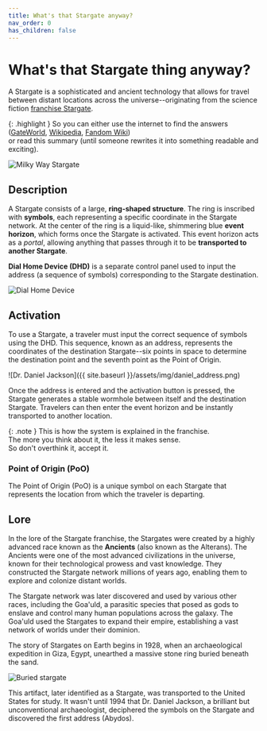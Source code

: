 ```yaml
---
title: What's that Stargate anyway?
nav_order: 0
has_children: false
---
```


# What's that Stargate thing anyway?
A Stargate is a sophisticated and ancient technology
that allows for travel between distant locations across the universe--originating from the science fiction [franchise Stargate](https://en.wikipedia.org/wiki/Stargate).

{: .highlight }
So you can either use the internet to find the answers 
([GateWorld](https://www.gateworld.net/wiki/Stargate),
 [Wikipedia](https://en.wikipedia.org/wiki/Stargate_(device)),
 [Fandom Wiki](https://stargate.fandom.com/wiki/Stargate))  
or read this summary (until someone rewrites it into something readable and exciting).

![Milky Way Stargate](https://upload.wikimedia.org/wikipedia/en/7/7a/SG1stargate.jpg)

## Description
A Stargate consists of a large, **ring-shaped structure**.
The ring is inscribed with **symbols**,
each representing a specific coordinate in the Stargate network.
At the center of the ring is a liquid-like, shimmering blue **event horizon**, which forms once the Stargate is activated.
This event horizon acts as a _portal_, allowing anything that passes through it to be **transported to another Stargate**.

**Dial Home Device (DHD)** is a separate control panel used to input the address (a sequence of symbols)
corresponding to the Stargate destination.

![Dial Home Device](https://static.wikia.nocookie.net/stargate/images/0/02/DHD.jpg)

## Activation
To use a Stargate, a traveler must input the correct sequence of symbols using the DHD.
This sequence, known as an address, represents the coordinates of the destination Stargate--six
points in space to determine the destination point and the seventh point as the Point of Origin.

![Dr. Daniel Jackson]({{ site.baseurl }}/assets/img/daniel_address.png)

Once the address is entered and the activation button is pressed,
the Stargate generates a stable wormhole between itself and the destination Stargate.
Travelers can then enter the event horizon and be instantly transported to another location.

{: .note }
This is how the system is explained in the franchise.  
The more you think about it, the less it makes sense.  
So don't overthink it, accept it.

### Point of Origin (PoO)
The Point of Origin (PoO) is a unique symbol on each Stargate that represents the location from which the traveler is departing.

## Lore
In the lore of the Stargate franchise,
the Stargates were created by a highly advanced race known as the **Ancients** (also known as the Alterans).
The Ancients were one of the most advanced civilizations in the universe,
known for their technological prowess and vast knowledge.
They constructed the Stargate network millions of years ago, enabling them to explore and colonize distant worlds.

The Stargate network was later discovered and used by various other races, including the Goa'uld,
a parasitic species that posed as gods to enslave and control many human populations across the galaxy.
The Goa'uld used the Stargates to expand their empire, establishing a vast network of worlds under their dominion.

The story of Stargates on Earth begins in 1928,
when an archaeological expedition in Giza, Egypt,
unearthed a massive stone ring buried beneath the sand.

![Buried stargate](https://upload.wikimedia.org/wikipedia/en/3/3c/Buried_gate.jpg)

This artifact, later identified as a Stargate, was transported to the United States for study.
It wasn't until 1994 that Dr. Daniel Jackson, a brilliant but unconventional archaeologist,
deciphered the symbols on the Stargate and discovered the first address (Abydos).


